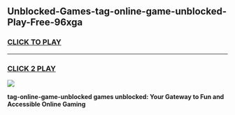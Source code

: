 
## Unblocked-Games-tag-online-game-unblocked-Play-Free-96xga
<h3>
<a href="https://premium76.site?title=tag-online-game-unblocked&ref=09A">CLICK TO PLAY</a></h3>
<hr>

<h3>
<a href="https://premium76.site?title=tag-online-game-unblocked&ref=09A">CLICK 2 PLAY</a>
  
</h3>

<a href="https://premium76.site?title=tag-online-game-unblocked&ref=09A"><img src="https://clearcache.store/games.png"></a>


**tag-online-game-unblocked games unblocked: Your Gateway to Fun and Accessible Online Gaming**
